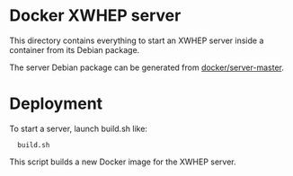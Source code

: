 Docker XWHEP server
===================

This directory contains everything to start an XWHEP server inside a container from its Debian package.

The server Debian package can be generated from [docker/server-master](../server-master).

# Deployment

To start a server, launch build.sh like:
```
  build.sh
```

This script builds a new Docker image for the XWHEP server.

